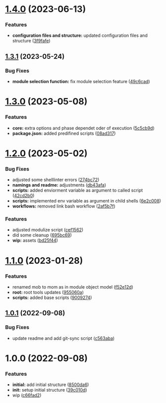 # [1.4.0](https://github.com/paulAlexSerban/mod--boilerplate-starter-kit/compare/v1.3.1...v1.4.0) (2023-06-13)


### Features

* **configuration files and structure:** updated configuration files and structure ([3f9fafe](https://github.com/paulAlexSerban/mod--boilerplate-starter-kit/commit/3f9fafef511587e7ecee7caba92d74033def13d1))

## [1.3.1](https://github.com/paulAlexSerban/mod--boilerplate-starter-kit/compare/v1.3.0...v1.3.1) (2023-05-24)


### Bug Fixes

* **module selection function:** fix module selection feature ([49c6cad](https://github.com/paulAlexSerban/mod--boilerplate-starter-kit/commit/49c6cadbeacdd27fb3961218cb9280137f8ade65))

# [1.3.0](https://github.com/paulAlexSerban/mod--boilerplate-starter-kit/compare/v1.2.0...v1.3.0) (2023-05-08)


### Features

* **core:** extra options and phase dependet oder of execution ([5c5cb9d](https://github.com/paulAlexSerban/mod--boilerplate-starter-kit/commit/5c5cb9dc70cbda58f6c08ce5943d94795621e6fe))
* **package.json:** added predifined scripts ([08ad317](https://github.com/paulAlexSerban/mod--boilerplate-starter-kit/commit/08ad317020a7912c95c339b51cc01cfdc52c67a7))

# [1.2.0](https://github.com/paulAlexSerban/mod--boilerplate-starter-kit/compare/v1.1.0...v1.2.0) (2023-05-02)


### Bug Fixes

* adjusted some shelllinter errors ([274bc72](https://github.com/paulAlexSerban/mod--boilerplate-starter-kit/commit/274bc724400c9c1392c7244f3ab706595bde0f14))
* **namings and readme:** adjustments ([db43afa](https://github.com/paulAlexSerban/mod--boilerplate-starter-kit/commit/db43afaed50c8d2c0e5e31dbcaa8e5e5c0c6f6bc))
* **scripts:** added enviorment variable as argument to called script ([42cd2b0](https://github.com/paulAlexSerban/mod--boilerplate-starter-kit/commit/42cd2b0837bdea3bb85ec1c580c015989ccfd592))
* **scripts:** implemented env variable as argument in child shells ([6e2c008](https://github.com/paulAlexSerban/mod--boilerplate-starter-kit/commit/6e2c00848b988bdff684dfe420d1c0f2a50de3fd))
* **workflows:** removed link bash workflow ([2af5b7f](https://github.com/paulAlexSerban/mod--boilerplate-starter-kit/commit/2af5b7f101ac3082837146b63f2471e0e756c863))


### Features

* adjusted modulize script ([cef1562](https://github.com/paulAlexSerban/mod--boilerplate-starter-kit/commit/cef1562168f4daabde216a42eecf57b86f4dbf7d))
* did some cleanup ([695bc69](https://github.com/paulAlexSerban/mod--boilerplate-starter-kit/commit/695bc69ecd130e57440fa9d441efac3c59d5d976))
* **wip:** assets ([bd25f44](https://github.com/paulAlexSerban/mod--boilerplate-starter-kit/commit/bd25f44bfbb4405061c8ebb4312c8d541defb005))

# [1.1.0](https://github.com/paulAlexSerban/mod--boilerplate-starter-kit/compare/v1.0.1...v1.1.0) (2023-01-28)


### Features

* renamed mob to mom as in module object model ([f52e12d](https://github.com/paulAlexSerban/mod--boilerplate-starter-kit/commit/f52e12d40a84025cf98e6092eb6835c2757aec55))
* **root:** root tools updates ([955060a](https://github.com/paulAlexSerban/mod--boilerplate-starter-kit/commit/955060af095c5508326f4d7e668ef7888845ecb4))
* **scripts:** added base scripts ([9009274](https://github.com/paulAlexSerban/mod--boilerplate-starter-kit/commit/9009274c64c9d97ffbaca131e06652f75239f43e))

## [1.0.1](https://github.com/paulAlexSerban/tpl--clean-boilerplate/compare/v1.0.0...v1.0.1) (2022-09-08)


### Bug Fixes

* update readme and add git-sync script ([c563aba](https://github.com/paulAlexSerban/tpl--clean-boilerplate/commit/c563aba32ee9ac683aca78703d0aa82af7104239))

# 1.0.0 (2022-09-08)

### Features

- **initial:** add initial structure ([8500da6](https://github.com/paulAlexSerban/tpl--clean-boilerplate/commit/8500da663fb0a55454c879e379a87707700554b3))
- **init:** setup initial structure ([39c010d](https://github.com/paulAlexSerban/tpl--clean-boilerplate/commit/39c010d6467340836715b9d2662ab2ae99efe42a))
- wip ([c66fad2](https://github.com/paulAlexSerban/tpl--clean-boilerplate/commit/c66fad2a9d9cd29afa4126e3a27b6007ddc02839))

